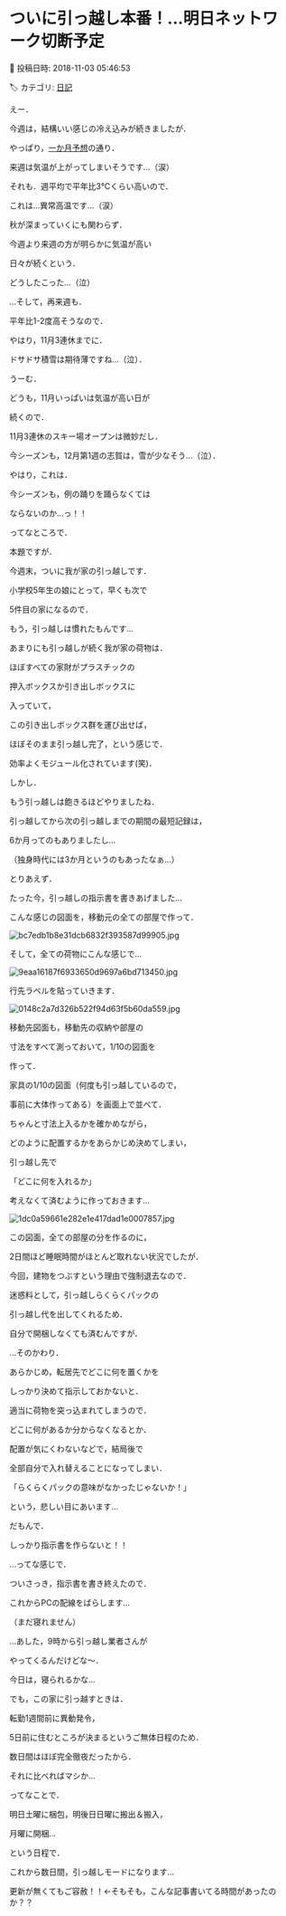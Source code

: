 # ついに引っ越し本番！…明日ネットワーク切断予定

📅 投稿日時: 2018-11-03 05:46:53

🏷️ カテゴリ: [日記](cc4b5682fb7b8b144980957a978653fb0.md)

えー．


今週は，結構いい感じの冷え込みが続きましたが．


やっぱり，[一か月予想](ed899fd6839d3d75ae7539f43665b141f.md)の通り．


来週は気温が上がってしまいそうです…（涙）





それも．週平均で平年比3℃くらい高いので．


これは…異常高温です…（涙）





秋が深まっていくにも関わらず．


今週より来週の方が明らかに気温が高い


日々が続くという．


どうしたこった…（泣）





…そして，再来週も．


平年比1-2度高そうなので．


やはり，11月3連休までに．


ドサドサ積雪は期待薄ですね…（泣）．





うーむ．


どうも，11月いっぱいは気温が高い日が


続くので．


11月3連休のスキー場オープンは微妙だし．


今シーズンも，12月第1週の志賀は，雪が少なそう…（泣）．





やはり，これは．


今シーズンも，例の踊りを踊らなくては


ならないのか…っ！！





ってなところで．


本題ですが．


今週末，ついに我が家の引っ越しです．


小学校5年生の娘にとって，早くも次で


5件目の家になるので．


もう，引っ越しは慣れたもんです…





あまりにも引っ越しが続く我が家の荷物は．


ほぼすべての家財がプラスチックの


押入ボックスか引き出しボックスに


入っていて，


この引き出しボックス群を運び出せば，


ほぼそのまま引っ越し完了，という感じで．


効率よくモジュール化されています(笑)．





しかし．


もう引っ越しは飽きるほどやりましたね．


引っ越してから次の引っ越しまでの期間の最短記録は，


6か月ってのもありましたし…


（独身時代には3か月というのもあったなぁ…）





とりあえず．


たった今，引っ越しの指示書を書きあげました…


こんな感じの図面を，移動元の全ての部屋で作って．




![bc7edb1b8e31dcb6832f393587d99905.jpg](images/bc7edb1b8e31dcb6832f393587d99905.jpg)




そして，全ての荷物にこんな感じで…




![9eaa16187f6933650d9697a6bd713450.jpg](images/9eaa16187f6933650d9697a6bd713450.jpg)




行先ラベルを貼っていきます．




![0148c2a7d326b522f94d63f5b60da559.jpg](images/0148c2a7d326b522f94d63f5b60da559.jpg)







移動先図面も，移動先の収納や部屋の


寸法をすべて測っておいて，1/10の図面を


作って．


家具の1/10の図面（何度も引っ越しているので，


事前に大体作ってある）を画面上で並べて．


ちゃんと寸法上入るかを確かめながら，


どのように配置するかをあらかじめ決めてしまい，


引っ越し先で


「どこに何を入れるか」


考えなくて済むように作っておきます…




![1dc0a59661e282e1e417dad1e0007857.jpg](images/1dc0a59661e282e1e417dad1e0007857.jpg)







この図面，全ての部屋の分を作るのに，


2日間ほど睡眠時間がほとんど取れない状況でしたが．


今回，建物をつぶすという理由で強制退去なので．


迷惑料として，引っ越しらくらくパックの


引っ越し代を出してくれるため．


自分で開梱しなくても済むんですが．





…そのかわり．


あらかじめ，転居先でどこに何を置くかを


しっかり決めて指示しておかないと．


適当に荷物を突っ込まれてしまうので．


どこに何があるか分からなくなるとか．


配置が気にくわないなどで，結局後で


全部自分で入れ替えることになってしまい．


「らくらくパックの意味がなかったじゃないか！」


という，悲しい目にあいます…





だもんで．


しっかり指示書を作らないと！！





…ってな感じで．


ついさっき，指示書を書き終えたので．


これからPCの配線をばらします…


（まだ寝れません）





…あした，9時から引っ越し業者さんが


やってくるんだけどな～．


今日は，寝られるかな…





でも，この家に引っ越すときは．


転勤1週間前に異動発令，


5日前に住むところが決まるというご無体日程のため．


数日間はほぼ完全徹夜だったから．


それに比べればマシか…





ってなことで．


明日土曜に梱包，明後日日曜に搬出＆搬入，


月曜に開梱…


という日程で．


これから数日間，引っ越しモードになります…


更新が無くてもご容赦！！←そもそも，こんな記事書いてる時間があったのか？？
